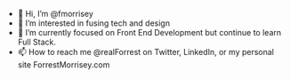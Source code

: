 - 👋 Hi, I’m @fmorrisey
- 👀 I’m interested in fusing tech and design
- 🌱 I’m currently focused on Front End Development but continue to learn Full Stack.
- 📫 How to reach me @realForrest on Twitter, LinkedIn, or my personal site ForrestMorrisey.com

